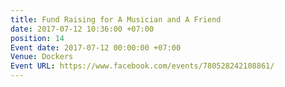 ```yaml
---
title: Fund Raising for A Musician and A Friend
date: 2017-07-12 10:36:00 +07:00
position: 14
Event date: 2017-07-12 00:00:00 +07:00
Venue: Dockers
Event URL: https://www.facebook.com/events/780528242108861/
---
```


